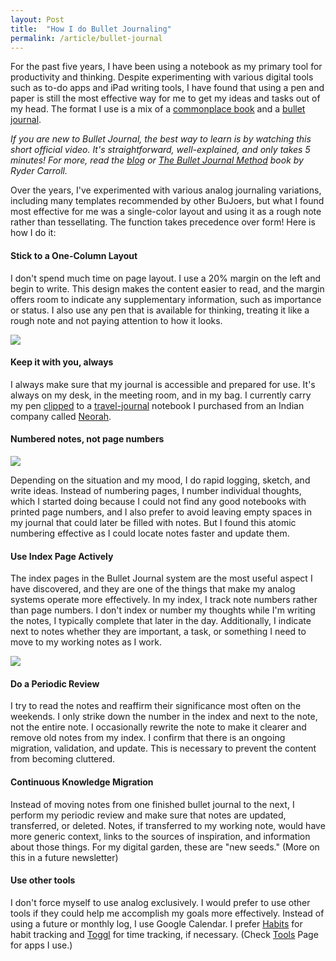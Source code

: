 ```yaml
---
layout: Post
title:  "How I do Bullet Journaling"
permalink: /article/bullet-journal
---
```


For the past five years, I have been using a notebook as my primary tool for productivity and thinking. Despite experimenting with various digital tools such as to-do apps and iPad writing tools, I have found that using a pen and paper is still the most effective way for me to get my ideas and tasks out of my head. The format I use is a mix of a [commonplace book](https://en.wikipedia.org/wiki/Commonplace_book) and a [bullet journal](https://bulletjournal.com/).

_If you are new to Bullet Journal, the best way to learn is by watching this short official video. It's straightforward, well-explained, and only takes 5 minutes! For more, read the_ [_blog_](http://for%20more%2C%20read%20the%20bullet%20journal%20method%20book%20by%20ryder%20carroll./) _or_ [_The Bullet Journal Method_](https://amzn.to/3aBfSSq) _book by Ryder Carroll._

Over the years, I've experimented with various analog journaling variations, including many templates recommended by other BuJoers, but what I found most effective for me was a single-color layout and using it as a rough note rather than tessellating. The function takes precedence over form! Here is how I do it:

#### Stick to a One-Column Layout

I don't spend much time on page layout. I use a 20% margin on the left and begin to write. This design makes the content easier to read, and the margin offers room to indicate any supplementary information, such as importance or status. I also use any pen that is available for thinking, treating it like a rough note and not paying attention to how it looks.

![](https://substackcdn.com/image/fetch/w_1456,c_limit,f_auto,q_auto:good,fl_progressive:steep/https%3A%2F%2Fsubstack-post-media.s3.amazonaws.com%2Fpublic%2Fimages%2Fdec1ec80-bb3c-4509-8a3c-669a7b5f683b_536x490.png)

#### Keep it with you, always

I always make sure that my journal is accessible and prepared for use. It's always on my desk, in the meeting room, and in my bag. I currently carry my pen [clipped](https://amzn.to/3QKiVxL) to a [travel-journal](https://amzn.to/3XdPKWn) notebook I purchased from an Indian company called [Neorah](https://amzn.to/3XgtdIz).

#### Numbered notes, not page numbers

![](https://substackcdn.com/image/fetch/w_1456,c_limit,f_auto,q_auto:good,fl_progressive:steep/https%3A%2F%2Fsubstack-post-media.s3.amazonaws.com%2Fpublic%2Fimages%2F426f3cbd-1cba-4918-9930-d3e0d365cbd3_536x202.png)

Depending on the situation and my mood, I do rapid logging, sketch, and write ideas. Instead of numbering pages, I number individual thoughts, which I started doing because I could not find any good notebooks with printed page numbers, and I also prefer to avoid leaving empty spaces in my journal that could later be filled with notes. But I found this atomic numbering effective as I could locate notes faster and update them.

#### Use Index Page Actively

The index pages in the Bullet Journal system are the most useful aspect I have discovered, and they are one of the things that make my analog systems operate more effectively. In my index, I track note numbers rather than page numbers. I don't index or number my thoughts while I'm writing the notes, I typically complete that later in the day. Additionally, I indicate next to notes whether they are important, a task, or something I need to move to my working notes as I work.

![](https://substackcdn.com/image/fetch/w_1456,c_limit,f_auto,q_auto:good,fl_progressive:steep/https%3A%2F%2Fsubstack-post-media.s3.amazonaws.com%2Fpublic%2Fimages%2F38b7685c-7a84-4d62-b65a-bbb00be42628_536x373.png)

#### Do a Periodic Review

I try to read the notes and reaffirm their significance most often on the weekends. I only strike down the number in the index and next to the note, not the entire note. I occasionally rewrite the note to make it clearer and remove old notes from my index. I confirm that there is an ongoing migration, validation, and update. This is necessary to prevent the content from becoming cluttered.

#### Continuous Knowledge Migration

Instead of moving notes from one finished bullet journal to the next, I perform my periodic review and make sure that notes are updated, transferred, or deleted. Notes, if transferred to my working note, would have more generic context, links to the sources of inspiration, and information about those things. For my digital garden, these are "new seeds." (More on this in a future newsletter)

#### Use other tools

I don't force myself to use analog exclusively. I would prefer to use other tools if they could help me accomplish my goals more effectively. Instead of using a future or monthly log, I use Google Calendar. I prefer [Habits](https://play.google.com/store/apps/details?id=org.isoron.uhabits&hl=en_IN&gl=US) for habit tracking and [Toggl](https://toggl.com) for time tracking, if necessary. (Check [Tools](https://hiran.in/tools) Page for apps I use.)